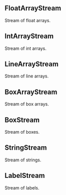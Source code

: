 ## FloatArrayStream

Stream of float arrays.

## IntArrayStream

Stream of int arrays.

## LineArrayStream

Stream of line arrays.

## BoxArrayStream

Stream of box arrays.

## BoxStream

Stream of boxes.

## StringStream

Stream of strings.

## LabelStream

Stream of labels.